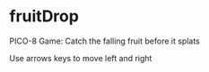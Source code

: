 # fruitDrop
PICO-8 Game: Catch the falling fruit before it splats

Use arrows keys to move left and right
